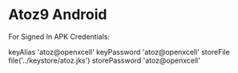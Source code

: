 # Atoz9 Android

For Signed In APK Credentials:

keyAlias 'atoz@openxcell'
keyPassword 'atoz@openxcell'
storeFile file('../keystore/atoz.jks')
storePassword 'atoz@openxcell'
